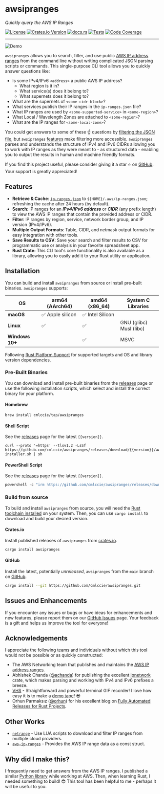 # awsipranges

_Quickly query the AWS IP Ranges_

[![License](https://img.shields.io/badge/license-BSD%E2%80%932%E2%80%93Clause%E2%80%93Patent-blue)](https://opensource.org/license/bsdpluspatent)
[![Crates.io Version](https://img.shields.io/crates/v/awsipranges)](https://crates.io/crates/awsipranges)
[![docs.rs](https://img.shields.io/docsrs/awsipranges)](https://docs.rs/awsipranges/latest/awsipranges/)
[![Tests](https://github.com/cmlccie/awsipranges/actions/workflows/tests.yml/badge.svg?branch=main)](https://github.com/cmlccie/awsipranges/actions/workflows/tests.yml)
[![Code Coverage](https://codecov.io/gh/cmlccie/awsipranges/graph/badge.svg?token=2NS0NOYQ0Y)](https://codecov.io/gh/cmlccie/awsipranges)

---

![Demo](https://vhs.charm.sh/vhs-10iTXUYl2aeKdyYoMvI6C0.gif)

`awsipranges` allows you to search, filter, and use public [AWS IP address ranges](https://docs.aws.amazon.com/vpc/latest/userguide/aws-ip-ranges.html) from the command line without writing complicated JSON parsing scripts or commands. This single-purpose CLI tool allows you to quickly answer questions like:

- Is some IPv4/IPv6 `<address>` a public AWS IP address?
  - What region is it in?
  - What service(s) does it belong to?
  - What supernets does it belong to?
- What are the supernets of `<some-cidr-block>`?
- What services publish their IP ranges in the `ip-ranges.json` file?
- What IP ranges are used by `<some-supported-service>` in `<some-region>`?
- What Local / Wavelength Zones are attached to `<some-region>`?
- What are the IP ranges for `<some-local-zone>`?

You could get answers to some of these ☝️ questions by [filtering the JSON file](https://docs.aws.amazon.com/vpc/latest/userguide/aws-ip-work-with.html#filter-json-file), but `awsipranges` [features](#features) make filtering more accessible. `awsipranges` parses and understands the structure of IPv4 and IPv6 CIDRs allowing you to work with IP ranges as they were meant to - as structured data - enabling you to output the results in human and machine friendly formats.

If you find this project useful, please consider giving it a star ⭐ on [GitHub](https://github.com/cmlccie/awsipranges). Your support is greatly appreciated!

## Features

- **Retrieve & Cache**: [`ip-ranges.json`](https://ip-ranges.amazonaws.com/ip-ranges.json) to `${HOME}/.aws/ip-ranges.json`; refreshing the cache after 24 hours (by default).
- **Search**: IP ranges for an _**IPv4/IPv6 address**_ or _**CIDR**_ (any prefix length) to view the AWS IP ranges that contain the provided address or CIDR.
- **Filter**: IP ranges by region, service, network border group, and IP version (IPv4/IPv6).
- **Multiple Output Formats**: Table, CIDR, and netmask output formats for easy integration with other tools.
- **Save Results to CSV**: Save your search and filter results to CSV for programmatic use or analysis in your favorite spreadsheet app.
- **Rust Crate:** This CLI tool's core functionality is also available as a library, allowing you to easily add it to your Rust utility or application.

## Installation

You can build and install `awsipranges` from source or install pre-built binaries. `awsipranges` supports:

| OS              | arm64 (AArch64)  | amd64 (x86_64)   | System C Libraries            |
| --------------- | ---------------- | ---------------- | ----------------------------- |
| **macOS**       | ✅ Apple silicon | ✅ Intel Silicon |                               |
| **Linux**       | ✅               | ✅               | GNU (glibc) </BR> Musl (libc) |
| **Windows 10+** |                  | ✅               | MSVC                          |

Following [Rust Platform Support](https://doc.rust-lang.org/nightly/rustc/platform-support.html) for supported targets and OS and library version dependencies.

### Pre-Built Binaries

You can download and install pre-built binaries from the [releases](https://github.com/cmlccie/awsipranges/releases/) page or use the following installation scripts, which select and install the correct binary for your platform.

#### Homebrew

```Shell
brew install cmlccie/tap/awsipranges
```

#### Shell Script

See the [releases](https://github.com/cmlccie/awsipranges/releases/) page for the latest `{{version}}`.

```Shell
curl --proto '=https' --tlsv1.2 -LsSf https://github.com/cmlccie/awsipranges/releases/download/{{version}}/awsipranges-installer.sh | sh
```

#### PowerShell Script

See the [releases](https://github.com/cmlccie/awsipranges/releases/) page for the latest `{{version}}`.

```PowerShell
powershell -c "irm https://github.com/cmlccie/awsipranges/releases/download/{{version}}/awsipranges-installer.ps1 | iex"
```

### Build from source

To build and install `awsipranges` from source, you will need the [Rust toolchain installed](https://www.rust-lang.org/tools/install) on your system. Then, you can use `cargo install` to download and build your desired version.

#### Crates.io

Install published releases of `awsipranges` from [crates.io](https://crates.io/crates/awsipranges/).

```bash
cargo install awsipranges
```

#### GitHub

Install the latest, potentially _unreleased_, `awsipranges` from the `main` branch on [GitHub](https://crates.io/crates/awsipranges/).

```bash
cargo install --git https://github.com/cmlccie/awsipranges.git
```

## Issues and Enhancements

If you encounter any issues or bugs or have ideas for enhancements and new features, please report them on our [GitHub Issues](https://github.com/cmlccie/awsipranges/issues) page. Your feedback is a gift and helps us improve the tool for everyone!

## Acknowledgements

I appreciate the following teams and individuals without which this tool would not be possible or as quickly constructed:

- The AWS Networking team that publishes and maintains the [AWS IP address ranges](https://docs.aws.amazon.com/vpc/latest/userguide/aws-ip-ranges.html).
- Abhishek Chanda ([@achanda](https://www.github.com/achanda)) for publishing the excellent [ipnetwork](https://crates.io/crates/ipnetwork) crate, which makes parsing and working with IPv4 and IPv6 prefixes a breeze.
- [VHS](https://github.com/charmbracelet/vhs) - Straightforward and powerful terminal GIF recorder! I love how easy it is to make a [demo tape](https://github.com/cmlccie/awsipranges/blob/main/demo/demo.tape)! 😎
- Orhun Parmaksız ([@orhun](https://github.com/orhun)) for his excellent blog on [Fully Automated Releases for Rust Projects](https://blog.orhun.dev/automated-rust-releases/).

## Other Works

- [`netrange`](https://crates.io/crates/netrange) - Use LUA scripts to download and filter IP ranges from multiple cloud providers.
- [`aws-ip-ranges`](https://crates.io/crates/aws-ip-ranges) - Provides the AWS IP range data as a const struct.

## Why did I make this?

I frequently need to get answers from the AWS IP ranges. I published a similar [Python library](https://github.com/aws-samples/awsipranges) while working at AWS. Then, when learning Rust, I needed something to build! 😎 This tool has been helpful to me - perhaps it will be useful to you.
